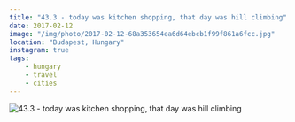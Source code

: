 ```yaml
---
title: "43.3 - today was kitchen shopping, that day was hill climbing"
date: 2017-02-12
image: "/img/photo/2017-02-12-68a353654ea6d64ebcb1f99f861a6fcc.jpg"
location: "Budapest, Hungary"
instagram: true
tags:
    - hungary
    - travel
    - cities
---
```


![43.3 - today was kitchen shopping, that day was hill climbing](/img/photo/2017-02-12-68a353654ea6d64ebcb1f99f861a6fcc.jpg)
